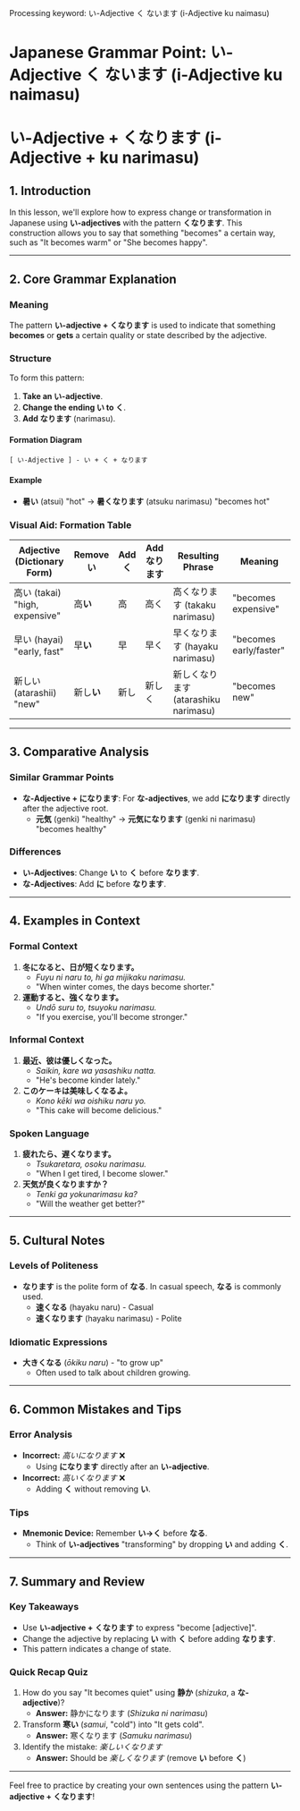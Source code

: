 Processing keyword: い-Adjective く ないます (i-Adjective ku naimasu)
# Japanese Grammar Point: い-Adjective く ないます (i-Adjective ku naimasu)
# い-Adjective + くなります (i-Adjective + ku narimasu)
## 1. Introduction
In this lesson, we'll explore how to express change or transformation in Japanese using **い-adjectives** with the pattern **くなります**. This construction allows you to say that something "becomes" a certain way, such as "It becomes warm" or "She becomes happy".

---
## 2. Core Grammar Explanation
### Meaning
The pattern **い-adjective + くなります** is used to indicate that something **becomes** or **gets** a certain quality or state described by the adjective.
### Structure
To form this pattern:
1. **Take an い-adjective**.
2. **Change the ending い to く**.
3. **Add なります** (narimasu).
#### Formation Diagram
```
[ い-Adjective ] - い + く + なります
```
#### Example
- **暑い** (atsui) "hot" → **暑くなります** (atsuku narimasu) "becomes hot"
### Visual Aid: Formation Table
| **Adjective (Dictionary Form)** | **Remove い** | **Add く** | **Add なります** | **Resulting Phrase**          | **Meaning**            |
|---------------------------------|---------------|------------|-----------------|------------------------------|------------------------|
| 高い (takai) "high, expensive"   | 高**い**        | 高         | 高く           | 高くなります (takaku narimasu) | "becomes expensive"    |
| 早い (hayai) "early, fast"       | 早**い**        | 早         | 早く           | 早くなります (hayaku narimasu) | "becomes early/faster" |
| 新しい (atarashii) "new"         | 新し**い**      | 新し       | 新しく         | 新しくなります (atarashiku narimasu) | "becomes new" |
---
## 3. Comparative Analysis
### Similar Grammar Points
- **な-Adjective + になります**: For **な-adjectives**, we add **になります** directly after the adjective root.
  - **元気** (genki) "healthy" → **元気になります** (genki ni narimasu) "becomes healthy"
### Differences
- **い-Adjectives**: Change **い** to **く** before **なります**.
- **な-Adjectives**: Add **に** before **なります**.
---
## 4. Examples in Context
### Formal Context
1. **冬になると、日が短くなります。**
   - *Fuyu ni naru to, hi ga mijikaku narimasu.*
   - "When winter comes, the days become shorter."
2. **運動すると、強くなります。**
   - *Undō suru to, tsuyoku narimasu.*
   - "If you exercise, you'll become stronger."
### Informal Context
1. **最近、彼は優しくなった。**
   - *Saikin, kare wa yasashiku natta.*
   - "He's become kinder lately."
2. **このケーキは美味しくなるよ。**
   - *Kono kēki wa oishiku naru yo.*
   - "This cake will become delicious."
### Spoken Language
1. **疲れたら、遅くなります。**
   - *Tsukaretara, osoku narimasu.*
   - "When I get tired, I become slower."
2. **天気が良くなりますか？**
   - *Tenki ga yokunarimasu ka?*
   - "Will the weather get better?"
---
## 5. Cultural Notes
### Levels of Politeness
- **なります** is the polite form of **なる**. In casual speech, **なる** is commonly used.
  - **速くなる** (hayaku naru) - Casual
  - **速くなります** (hayaku narimasu) - Polite
### Idiomatic Expressions
- **大きくなる** (*ōkiku naru*) - "to grow up"
  - Often used to talk about children growing.
---
## 6. Common Mistakes and Tips
### Error Analysis
- **Incorrect:** *高いになります* ❌
  - Using **になります** directly after an **い-adjective**.
- **Incorrect:** *高いくなります* ❌
  - Adding **く** without removing **い**.
### Tips
- **Mnemonic Device:** Remember **い→く** before **なる**.
  - Think of **い-adjectives** "transforming" by dropping **い** and adding **く**.
---
## 7. Summary and Review
### Key Takeaways
- Use **い-adjective + くなります** to express "become [adjective]".
- Change the adjective by replacing **い** with **く** before adding **なります**.
- This pattern indicates a change of state.
### Quick Recap Quiz
1. How do you say "It becomes quiet" using **静か** (*shizuka*, a **な-adjective**)?
   - **Answer:** 静かになります (*Shizuka ni narimasu*)
2. Transform **寒い** (*samui*, "cold") into "It gets cold".
   - **Answer:** 寒くなります (*Samuku narimasu*)
3. Identify the mistake: *楽しいくなります*
   - **Answer:** Should be *楽しくなります* (remove **い** before **く**)
---
Feel free to practice by creating your own sentences using the pattern **い-adjective + くなります**!
